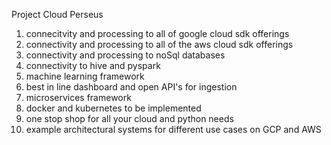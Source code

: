 Project Cloud  Perseus
1. connecitvity and processing to all of google cloud sdk offerings
2. connectivity and processing to all of the aws cloud sdk offerings
3. connectivity and processing to noSql databases
4. connectivity to hive and pyspark 
5. machine learning framework
6. best in line dashboard and open API's for ingestion
7. microservices framework
8. docker and kubernetes to be implemented
9. one stop shop for all your cloud and python needs
10. example architectural systems for different use cases on GCP and AWS